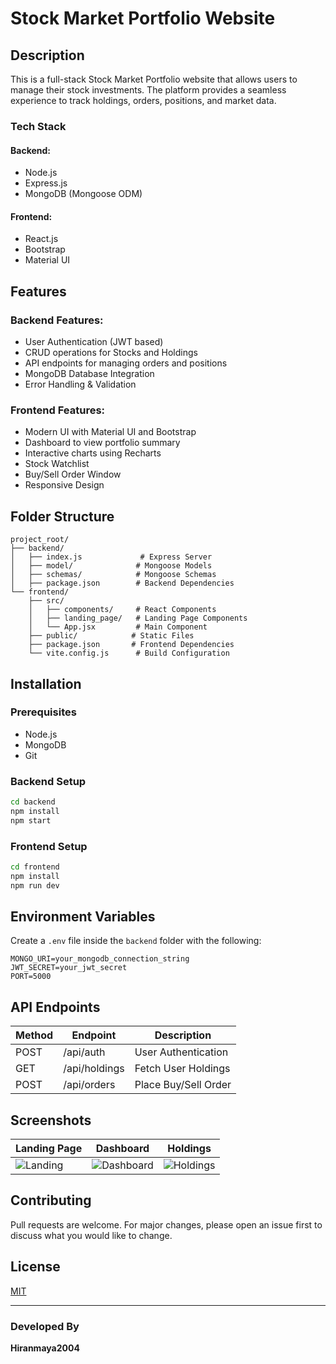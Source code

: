 # Stock Market Portfolio Website

## Description
This is a full-stack Stock Market Portfolio website that allows users to manage their stock investments. The platform provides a seamless experience to track holdings, orders, positions, and market data.

### Tech Stack
#### Backend:
- Node.js
- Express.js
- MongoDB (Mongoose ODM)

#### Frontend:
- React.js
- Bootstrap
- Material UI

## Features
### Backend Features:
- User Authentication (JWT based)
- CRUD operations for Stocks and Holdings
- API endpoints for managing orders and positions
- MongoDB Database Integration
- Error Handling & Validation

### Frontend Features:
- Modern UI with Material UI and Bootstrap
- Dashboard to view portfolio summary
- Interactive charts using Recharts
- Stock Watchlist
- Buy/Sell Order Window
- Responsive Design

## Folder Structure
```
project_root/
├── backend/
│   ├── index.js             # Express Server
│   ├── model/              # Mongoose Models
│   ├── schemas/            # Mongoose Schemas
│   ├── package.json        # Backend Dependencies
└── frontend/
    ├── src/
    │   ├── components/     # React Components
    │   ├── landing_page/   # Landing Page Components
    │   └── App.jsx         # Main Component
    ├── public/            # Static Files
    ├── package.json       # Frontend Dependencies
    └── vite.config.js      # Build Configuration
```

## Installation
### Prerequisites
- Node.js
- MongoDB
- Git

### Backend Setup
```bash
cd backend
npm install
npm start
```

### Frontend Setup
```bash
cd frontend
npm install
npm run dev
```

## Environment Variables
Create a `.env` file inside the `backend` folder with the following:
```env
MONGO_URI=your_mongodb_connection_string
JWT_SECRET=your_jwt_secret
PORT=5000
```

## API Endpoints
| Method | Endpoint        | Description         |
|--------|----------------|-------------------|
| POST   | /api/auth      | User Authentication |
| GET    | /api/holdings  | Fetch User Holdings |
| POST   | /api/orders    | Place Buy/Sell Order |

## Screenshots
| Landing Page | Dashboard | Holdings |
|-------------|-----------|----------|
| ![Landing](./screenshots/landing.png) | ![Dashboard](./screenshots/dashboard.png) | ![Holdings](./screenshots/holdings.png) |

## Contributing
Pull requests are welcome. For major changes, please open an issue first to discuss what you would like to change.

## License
[MIT](https://choosealicense.com/licenses/mit/)

---
### Developed By
**Hiranmaya2004**

